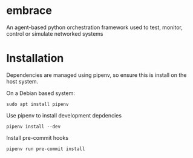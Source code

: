 # embrace
An agent-based python orchestration framework used to test, monitor, control or simulate networked systems

# Installation
Dependencies are managed using pipenv, so ensure this is install on the host system.

On a Debian based system:

    sudo apt install pipenv

Use pipenv to install development depdencies

    pipenv install --dev

Install pre-commit hooks

    pipenv run pre-commit install
